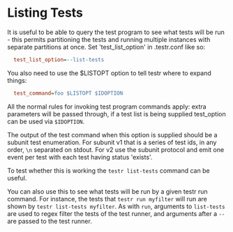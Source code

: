 # Listing Tests

It is useful to be able to query the test program to see what tests will be
run - this permits partitioning the tests and running multiple instances with
separate partitions at once. Set 'test_list_option' in .testr.conf like so:

```ini
  test_list_option=--list-tests
```

You also need to use the $LISTOPT option to tell testr where to expand things:

```ini
  test_command=foo $LISTOPT $IDOPTION
```

All the normal rules for invoking test program commands apply: extra parameters
will be passed through, if a test list is being supplied test_option can be
used via `$IDOPTION`.

The output of the test command when this option is supplied should be a subunit
test enumeration. For subunit v1 that is a series of test ids, in any order,
``\n`` separated on stdout. For v2 use the subunit protocol and emit one event
per test with each test having status 'exists'.

To test whether this is working the `testr list-tests` command can be useful.

You can also use this to see what tests will be run by a given testr run
command. For instance, the tests that `testr run myfilter` will run are shown
by `testr list-tests myfilter`. As with `run`, arguments to `list-tests` are
used to regex filter the tests of the test runner, and arguments after a `--`
are passed to the test runner.
